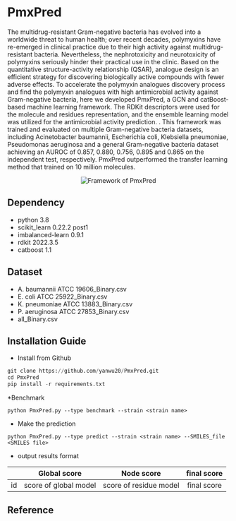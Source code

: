 # PmxPred

The multidrug-resistant Gram-negative bacteria has evolved into a worldwide threat to human health; over recent decades, polymyxins have re-emerged in clinical practice due to their high activity against multidrug-resistant bacteria. Nevertheless, the nephrotoxicity and neurotoxicity of polymyxins seriously hinder their practical use in the clinic. Based on the quantitative structure-activity relationship (QSAR), analogue design is an efficient strategy for discovering biologically active compounds with fewer adverse effects. To accelerate the polymyxin analogues discovery process and find the polymyxin analogues with high antimicrobial activity against Gram-negative bacteria, here we developed PmxPred, a GCN and catBoost-based machine learning framework. The RDKit descriptors were used for the molecule and residues representation, and the ensemble learning model was utilized for the antimicrobial activity prediction. . This framework was trained and evaluated on multiple Gram-negative bacteria datasets, including Acinetobacter baumannii, Escherichia coli, Klebsiella pneumoniae, Pseudomonas aeruginosa and a general Gram-negative bacteria dataset achieving an AUROC of 0.857, 0.880, 0.756, 0.895 and 0.865 on the independent test, respectively. PmxPred outperformed the transfer learning method that trained on 10 million molecules.


<div align=center><img  src ="https://github.com/yanwu20/PmxPred/assets/49023946/ae556954-be44-4552-89c7-0036496b5ef4" alt="Framework of PmxPred"></div>



## Dependency
* python 3.8
* scikit_learn 0.22.2 post1
* imbalanced-learn 0.9.1
* rdkit 2022.3.5
* catboost 1.1

## Dataset
* A. baumannii ATCC 19606_Binary.csv
* E. coli ATCC 25922_Binary.csv
* K. pneumoniae ATCC 13883_Binary.csv
* P. aeruginosa ATCC 27853_Binary.csv
* all_Binary.csv



## Installation Guide

*  Install from Github 
```python
git clone https://github.com/yanwu20/PmxPred.git
cd PmxPred
pip install -r requirements.txt
```

*Benchmark
```
python PmxPred.py --type benchmark --strain <strain name> 
```

* Make the prediction 
```
python PmxPred.py --type predict --strain <strain name> --SMILES_file <SMILES file>  
```



* output results format

||Global score|Node score|final score|
| ---------- | :-----------:  | :-----------: | :-----------: | 
|id|score of global model|score of residue model|final score|

## Reference
  
